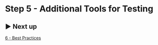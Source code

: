 # Step 5 - Additional Tools for Testing

## ▶️ Next up

[6 - Best Practices](./06_best_practices.md)
